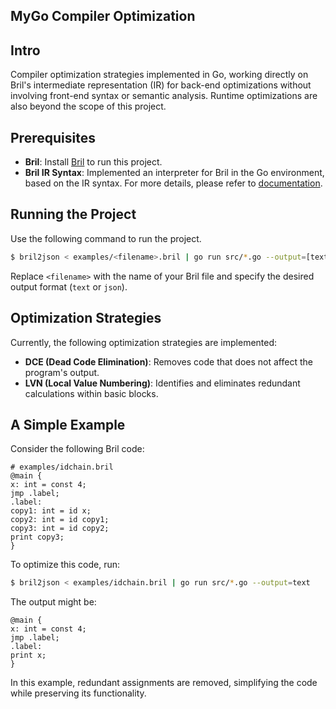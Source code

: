 MyGo Compiler Optimization
---

## Intro

Compiler optimization strategies implemented in Go, working directly on Bril's intermediate representation (IR) for back-end optimizations without involving front-end syntax or semantic analysis. Runtime optimizations are also beyond the scope of this project.

## Prerequisites
- **Bril**: Install [Bril](https://github.com/sampsyo/bril) to run this project.
- **Bril IR Syntax**: Implemented an interpreter for Bril in the Go environment, based on the IR syntax. For more details, please refer to [documentation](https://capra.cs.cornell.edu/bril/lang/syntax.html).

## Running the Project

Use the following command to run the project.

```sh
$ bril2json < examples/<filename>.bril | go run src/*.go --output=[text|json]
```

Replace `<filename>` with the name of your Bril file and specify the desired output format (`text` or `json`).

## Optimization Strategies

Currently, the following optimization strategies are implemented:
- **DCE (Dead Code Elimination)**: Removes code that does not affect the program's output.
- **LVN (Local Value Numbering)**: Identifies and eliminates redundant calculations within basic blocks.

## A Simple Example

Consider the following Bril code:

```=
# examples/idchain.bril
@main {
x: int = const 4;
jmp .label;
.label:
copy1: int = id x;
copy2: int = id copy1;
copy3: int = id copy2;
print copy3;
}
```

To optimize this code, run:

```sh
$ bril2json < examples/idchain.bril | go run src/*.go --output=text
```

The output might be:

```=
@main {
x: int = const 4;
jmp .label;
.label:
print x;
}
```

In this example, redundant assignments are removed, simplifying the code while preserving its functionality.
